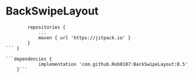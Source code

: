 # BackSwipeLayout
```allprojects {
		repositories {
			...
			maven { url 'https://jitpack.io' }
		}
```	}

```dependencies {
	        implementation 'com.github.Rob8107:BackSwipeLayout:0.5'
    }```
  
  
